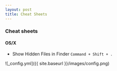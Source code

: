 ```yaml
---
layout: post
title: Cheat Sheets
---
```


### Cheat sheets

#### OS/X
* Show Hidden Files in Finder `Command + Shift + .`

![_config.yml]({{ site.baseurl }}/images/config.png)